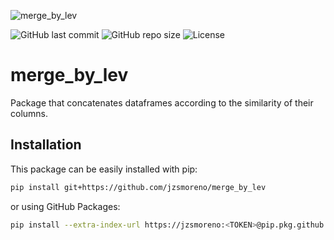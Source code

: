 ![merge_by_lev](https://raw.githubusercontent.com/jzsmoreno/merge_by_lev/main/merge_by_lev.png)

![GitHub last commit](https://img.shields.io/github/last-commit/jzsmoreno/merge_by_lev?style=for-the-badge)
![GitHub repo size](https://img.shields.io/github/repo-size/jzsmoreno/merge_by_lev?style=for-the-badge)
![License](https://img.shields.io/github/license/jzsmoreno/merge_by_lev?style=for-the-badge)

# merge_by_lev
Package that concatenates dataframes according to the similarity of their columns.

## Installation

This package can be easily installed with pip:
```bash
pip install git+https://github.com/jzsmoreno/merge_by_lev
```
or using GitHub Packages:
```bash
pip install --extra-index-url https://jzsmoreno:<TOKEN>@pip.pkg.github.com/jzsmoreno merge_by_lev
```
